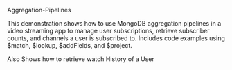 Aggregation-Pipelines

This demonstration shows how to use MongoDB aggregation pipelines in a video streaming app to manage user subscriptions, retrieve subscriber counts, and channels a user is subscribed to. Includes code examples using $match, $lookup, $addFields, and $project.

Also Shows how to retrieve watch History of a User
